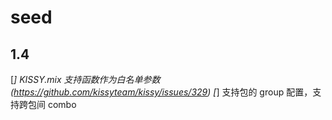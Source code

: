 # seed

## 1.4

 [*] KISSY.mix 支持函数作为白名单参数(https://github.com/kissyteam/kissy/issues/329)
 [*] 支持包的 group 配置，支持跨包间 combo